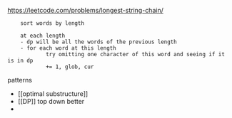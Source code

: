https://leetcode.com/problems/longest-string-chain/

        sort words by length
        
        at each length
        - dp will be all the words of the previous length
        - for each word at this length
                try omitting one character of this word and seeing if it is in dp
                += 1, glob, cur

patterns
- [[optimal substructure]]
- [[DP]] top down better
- 
